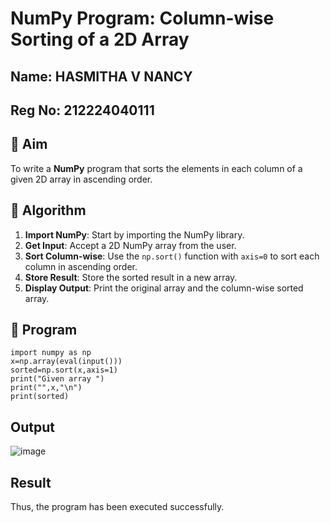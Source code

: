 # NumPy Program: Column-wise Sorting of a 2D Array
## Name: HASMITHA V NANCY
## Reg No: 212224040111
## 🎯 Aim
To write a **NumPy** program that sorts the elements in each column of a given 2D array in ascending order.

## 🧠 Algorithm

1. **Import NumPy**: Start by importing the NumPy library.
2. **Get Input**: Accept a 2D NumPy array from the user.
3. **Sort Column-wise**: Use the `np.sort()` function with `axis=0` to sort each column in ascending order.
4. **Store Result**: Store the sorted result in a new array.
5. **Display Output**: Print the original array and the column-wise sorted array.

## 🧾 Program
~~~
import numpy as np
x=np.array(eval(input()))
sorted=np.sort(x,axis=1)
print("Given array ")
print("",x,"\n")
print(sorted)
~~~
## Output
![image](https://github.com/user-attachments/assets/b95e278b-edc2-48a1-b20a-01c9d52f4a0b)

## Result
Thus, the program has been executed successfully.
